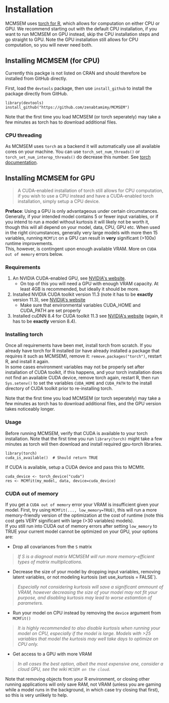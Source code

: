 # Installation

MCMSEM uses [torch for R](https://torch.mlverse.org/), which allows for computation on either CPU or GPU.
We recommend starting out with the default CPU installation, if you want to run MCMSEM on GPU instead, skip the CPU installation steps and go straight to GPU.
Note the GPU installation still allows for CPU computation, so you will never need both.

## Installing MCMSEM (for CPU)

Currently this packge is not listed on CRAN and should therefore be installed from GitHub directly.

First, load the `devtools` package, then use `install_github` to install the package directly from GitHub.
```
library(devtools)
install_github("https://github.com/zenabtamimy/MCMSEM")
```

Note that the first time you load MCMSEM (or torch seperately) may take a few minutes as torch has to download additional files.

### CPU threading

As MCMSEM uses `torch` as a backend it will automatically use all available cores on your machine. You can use `torch_set_num_threads()` or `torch_set_num_interop_threads()` do decrease this number. See [torch documentation](https://pytorch.org/docs/stable/notes/cpu_threading_torchscript_inference.html?highlight=set_num_threads).

## Installing MCMSEM for GPU

> A CUDA-enabled installation of torch still allows for CPU computation, if you wish to use a CPU instead and have a CUDA-enabled torch installation, simply setup a CPU device.

**Preface**: Using a GPU is only advantageous under certain circumstances. 
Generally, if your intended model contains 5 or fewer input variables, or if you intend to run a model without kurtosis it will likely not be worth it, though this will all depend on your model, data, CPU, GPU etc.
When used in the right circumstances, generally very large models with more then 15 variables, running `MCMfit` on a GPU can result in **very** significant (>100x) runtime improvements.  
This, however, is contingent upon enough available VRAM. More on `CUDA out of memory` errors below.

### Requirements
1. An NVIDIA CUDA-enabled GPU, see [NVIDIA's website](https://developer.nvidia.com/cuda-gpus).
   - On top of this you will need a GPU with enough VRAM capacity. At least 4GB is recommended, but ideally it should be more.
2. Installed NVIDIA CUDA toolkit version 11.3 (note it has to be **exactly** version 11.3), see [NVIDIA's website](https://developer.nvidia.com/cuda-toolkit)
    - Make sure that environmental variables CUDA_HOME and CUDA_PATH are set properly
3. Installed cuDNN 8.4 for CUDA toolkit 11.3 see [NVIDIA's website](https://developer.nvidia.com/cudnn) (again, it has to be **exactly** version 8.4).

### Installing torch
Once all requirements have been met, install torch from scratch. If you already have torch for R installed (or have already installed a package that requires it such as MCMSEM), remove it: `remove.packages("torch")`, restart R, and install it again.  
In some cases environment variables may not be properly set after installation of CUDA toolkit, if this happens, and your torch installation does not find an available CUDA device, remove torch again, restart R, then run `Sys.setenv()` to set the variables `CUDA_HOME` and `CUDA_PATH` to the install directory of CUDA toolkit prior to re-installing torch.

Note that the first time you load MCMSEM (or torch seperately) may take a few minutes as torch has to download additional files, and the GPU version takes noticeably longer.

### Usage
Before running MCMSEM, verify that CUDA is available to your torch installation. Note that the first time you run `library(torch)` might take a few minutes as torch will then download and install required gpu-torch libraries.
``` 
library(torch)
cuda_is_available()  # Should return TRUE
```

If CUDA is available, setup a CUDA device and pass this to MCMfit.
``` 
cuda_device <- torch_device("cuda")
res <- MCMfit(my_model, data, device=cuda_device)
```

### CUDA out of memory
If you get a `CUDA out of memory` error your VRAM is insufficient given your model.
First, try using `MCMfit(..., low_memory=TRUE)`, this will run a more memory-friendly version of the optimization at the cost of runtime (note this cost gets VERY significant with large (>30 variables) models).  
If you still run into CUDA out of memory errors after setting `low_memory` to TRUE your current model cannot be optimized on your GPU, your options are:
 - Drop all covariances from the `S` matrix
>*If S is a diagnoal matrix MCMSEM will run more memory-efficient types of matrix multiplications.*
 - Decrease the size of your model by dropping input variables, removing latent variables, or not modeling kurtosis (set use_kurtosis = FALSE`).
>*Especially not considering kurtosis will save a significant ammount of VRAM, however decreasing the size of your model may not fit your purpose, and disabling kurtosis may lead to worse estiamtion of parameters.* 
 - Run your model on CPU instead by removing the `device` argument from `MCMfit()`
>*It is highly recommended to also disable kurtosis when running your model on CPU, especially if the model is large. Models with >25 variables that model the kurtosis may well take days to optimize on CPU only.* 
 - Get access to a GPU with more VRAM
>*In all cases the best option, albeit the most expensive one, consider a cloud GPU, see the wiki `MCSEM on the cloud`.*

Note that removing objects from your R environment, or closing other running applications will only save RAM, not VRAM (unless you are gaming while a model runs in the background, in which case try closing that first), so this is very unlikely to help.

